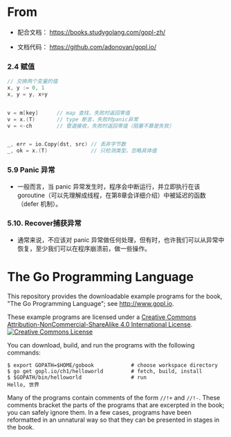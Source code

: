 # From
* 配合文档： https://books.studygolang.com/gopl-zh/

* 文档代码： https://github.com/adonovan/gopl.io/


### 2.4 赋值
```go
// 交换两个变量的值
x, y := 0, 1
x, y = y, x+y


v = m[key]      // map 查找，失败时返回零值
v = x.(T)       // type 断言，失败时panic异常
v = <-ch        // 管道接收，失败时返回零值（阻塞不算是失败）


_, err = io.Copy(dst, src) // 丢弃字节数
_, ok = x.(T)              // 只检测类型，忽略具体值
```

### 5.9 Panic 异常
* 一般而言，当 panic 异常发生时，程序会中断运行，并立即执行在该 goroutine（可以先理解成线程，在第8章会详细介绍）中被延迟的函数（defer 机制）。

### 5.10. Recover捕获异常
* 通常来说，不应该对 panic 异常做任何处理，但有时，也许我们可以从异常中恢复，至少我们可以在程序崩溃前，做一些操作。


# The Go Programming Language

This repository provides the downloadable example programs
for the book, "The Go Programming Language"; see http://www.gopl.io.

These example programs are licensed under a <a rel="license" href="http://creativecommons.org/licenses/by-nc-sa/4.0/">Creative Commons Attribution-NonCommercial-ShareAlike 4.0 International License</a>.<br/>
<a rel="license" href="http://creativecommons.org/licenses/by-nc-sa/4.0/"><img alt="Creative Commons License" style="border-width:0" src="https://i.creativecommons.org/l/by-nc-sa/4.0/88x31.png"/></a>

You can download, build, and run the programs with the following commands:

	$ export GOPATH=$HOME/gobook            # choose workspace directory
	$ go get gopl.io/ch1/helloworld         # fetch, build, install
	$ $GOPATH/bin/helloworld                # run
	Hello, 世界

Many of the programs contain comments of the form `//!+` and `//!-`.
These comments bracket the parts of the programs that are excerpted in the
book; you can safely ignore them.  In a few cases, programs
have been reformatted in an unnatural way so that they can be presented
in stages in the book.


